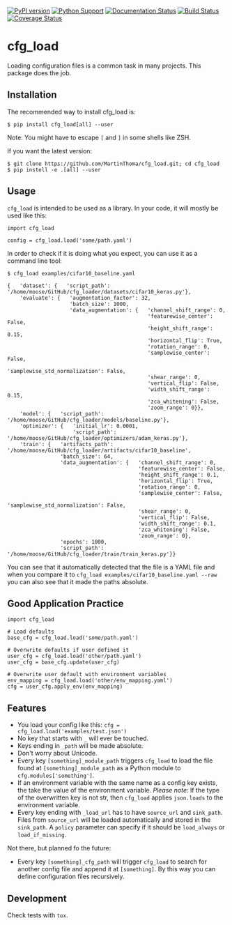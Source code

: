 [![PyPI version](https://badge.fury.io/py/cfg-load.svg)](https://badge.fury.io/py/cfg-load)
[![Python Support](https://img.shields.io/pypi/pyversions/cfg_load.svg)](https://pypi.org/project/cfg_load/)
[![Documentation Status](https://readthedocs.org/projects/cfg_load/badge/?version=latest)](http://cfg-load.readthedocs.io/en/latest/)
[![Build Status](https://travis-ci.org/MartinThoma/cfg_load.svg?branch=master)](https://travis-ci.org/MartinThoma/cfg_load)
[![Coverage Status](https://coveralls.io/repos/github/MartinThoma/cfg_load/badge.svg?branch=master)](https://coveralls.io/github/MartinThoma/cfg_load?branch=master)

# cfg_load

Loading configuration files is a common task in many projects. This package
does the job.


## Installation

The recommended way to install cfg_load is:

```
$ pip install cfg_load[all] --user
```

Note: You might have to escape `[` and `]` in some shells like ZSH.

If you want the latest version:

```
$ git clone https://github.com/MartinThoma/cfg_load.git; cd cfg_load
$ pip instell -e .[all] --user
```


## Usage

`cfg_load` is intended to be used as a library. In your code, it will mostly
be used like this:

```
import cfg_load

config = cfg_load.load('some/path.yaml')
```

In order to check if it is doing what you expect, you can use it as a command
line tool:

```
$ cfg_load examples/cifar10_baseline.yaml

{   'dataset': {   'script_path': '/home/moose/GitHub/cfg_loader/datasets/cifar10_keras.py'},
    'evaluate': {   'augmentation_factor': 32,
                    'batch_size': 1000,
                    'data_augmentation': {   'channel_shift_range': 0,
                                             'featurewise_center': False,
                                             'height_shift_range': 0.15,
                                             'horizontal_flip': True,
                                             'rotation_range': 0,
                                             'samplewise_center': False,
                                             'samplewise_std_normalization': False,
                                             'shear_range': 0,
                                             'vertical_flip': False,
                                             'width_shift_range': 0.15,
                                             'zca_whitening': False,
                                             'zoom_range': 0}},
    'model': {   'script_path': '/home/moose/GitHub/cfg_loader/models/baseline.py'},
    'optimizer': {   'initial_lr': 0.0001,
                     'script_path': '/home/moose/GitHub/cfg_loader/optimizers/adam_keras.py'},
    'train': {   'artifacts_path': '/home/moose/GitHub/cfg_loader/artifacts/cifar10_baseline',
                 'batch_size': 64,
                 'data_augmentation': {   'channel_shift_range': 0,
                                          'featurewise_center': False,
                                          'height_shift_range': 0.1,
                                          'horizontal_flip': True,
                                          'rotation_range': 0,
                                          'samplewise_center': False,
                                          'samplewise_std_normalization': False,
                                          'shear_range': 0,
                                          'vertical_flip': False,
                                          'width_shift_range': 0.1,
                                          'zca_whitening': False,
                                          'zoom_range': 0},
                 'epochs': 1000,
                 'script_path': '/home/moose/GitHub/cfg_loader/train/train_keras.py'}}
```

You can see that it automatically detected that the file is a YAML file and
when you compare it to `cfg_load examples/cifar10_baseline.yaml --raw` you can
also see that it made the paths absolute.


## Good Application Practice

```
import cfg_load

# Load defaults
base_cfg = cfg_load.load('some/path.yaml')

# Overwrite defaults if user defined it
user_cfg = cfg_load.load('other/path.yaml')
user_cfg = base_cfg.update(user_cfg)

# Overwrite user default with environment variables
env_mapping = cfg_load.load('other/env_mapping.yaml')
cfg = user_cfg.apply_env(env_mapping)
```


## Features

* You load your config like this: `cfg = cfg_load.load('examples/test.json')`
* No key that starts with `_` will ever be touched.
* Keys ending in `_path` will be made absolute.
* Don't worry about Unicode.
* Every key `[something]_module_path` triggers `cfg_load` to load the
  file found at `[something]_module_path` as a Python module to
  `cfg.modules['something']`.
* If an environment variable with the same name as a config key exists, the
  take the value of the environment variable. *Please note*: If the type of
  the overwritten key is not str, then `cfg_load` applies `json.loads` to the
  environment variable.
* Every key ending with `_load_url` has to have `source_url` and `sink_path`.
  Files from `source_url` will be loaded automatically and stored in the
  `sink_path`. A `policy` parameter can specify if it should be `load_always`
  or `load_if_missing`.

Not there, but planned fo the future:

* Every key `[something]_cfg_path` will trigger `cfg_load` to search for
  another config file and append it at `[something]`. By this way you can
  define configuration files recursively.


## Development

Check tests with `tox`.
